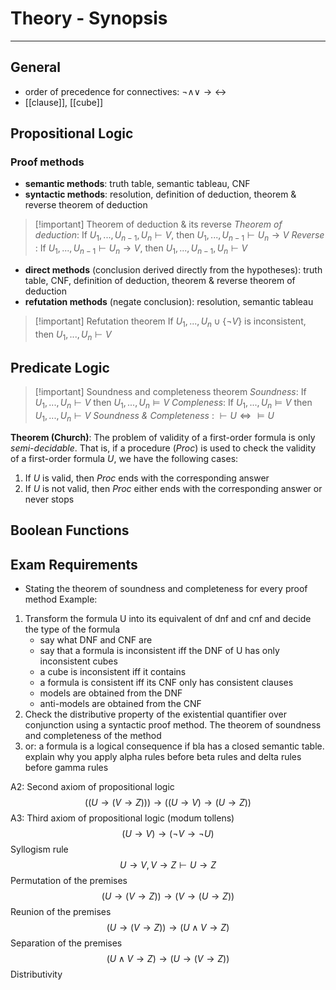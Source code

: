 # Theory - Synopsis
___
## General
- order of precedence for connectives: $\neg  \land  \lor  \rightarrow  \leftrightarrow$
- [[clause]], [[cube]]
## Propositional Logic 
### Proof methods
- **semantic methods**: truth table, semantic tableau, CNF
- **syntactic methods**: resolution, definition of deduction, theorem & reverse theorem of deduction
>[!important] Theorem of deduction & its reverse
> *Theorem of deduction*: If $U_1,...,U_{n-1}, U_n\vdash  V$, then $U_1,...,U_{n-1}\vdash U_n \rightarrow V$
> *Reverse* : If $U_1,...,U_{n-1}\vdash U_n \rightarrow V$, then $U_1,...,U_{n-1}, U_n\vdash  V$
- **direct methods** (conclusion derived directly from the hypotheses): truth table, CNF, definition of deduction, theorem & reverse theorem of deduction 
- **refutation methods** (negate conclusion): resolution, semantic tableau
>[!important] Refutation theorem
> If $U_1,...,U_n\cup\{\neg V \}$ is inconsistent, then $U_1,...,U_n \vdash V$
## Predicate Logic 
>[!important] Soundness and completeness theorem
> *Soundness*: If $U_1, ..., U_n \vdash V$ then $U_1, ..., U_n \vDash V$
> *Compleness*: If $U_1, ..., U_n \vDash V$ then $U_1, ..., U_n \vdash V$
> *Soundness & Completeness* : $\vdash U \iff \vDash U$

**Theorem (Church)**: The problem of validity of a first-order formula is only *semi-decidable*. That is, if a procedure (*Proc*) is used to check the validity of a first-order formula *U*, we have the following cases:
1. If *U* is valid, then *Proc* ends with the corresponding answer 
2. If *U* is not valid, then *Proc* either ends with the corresponding answer or never stops
## Boolean Functions 


## Exam Requirements 
- Stating the theorem of soundness and completeness for every proof method 
Example:
1. Transform the formula U into its equivalent of dnf and cnf and decide the type of the formula
	- say what DNF and CNF are 
	- say that a formula is inconsistent iff the DNF of U has only inconsistent cubes 
	- a cube is inconsistent iff it contains 
	- a formula is consistent iff its CNF only has consistent clauses 
	- models are obtained from the DNF
	- anti-models are obtained from the CNF
2. Check the distributive property of the existential quantifier over conjunction using a syntactic proof method. The theorem of soundness and completeness of the method
3. or: a formula is a logical consequence if bla has a closed semantic table. explain why you apply alpha rules before beta rules and delta rules before gamma rules 


A2: Second axiom of propositional logic $$((U \rightarrow (V \rightarrow Z))) \rightarrow ((U\rightarrow V) \rightarrow (U \rightarrow Z))$$
A3: Third axiom of propositional logic (modum tollens) $$(U \rightarrow V) \rightarrow (\neg V \rightarrow \neg U)$$
Syllogism rule $$U \rightarrow V, V \rightarrow Z \vdash U \rightarrow Z$$
Permutation of the premises $$(U \rightarrow (V \rightarrow Z)) \rightarrow (V \rightarrow (U \rightarrow Z))$$
Reunion of the premises $$(U \rightarrow (V \rightarrow Z)) \rightarrow (U \land V \rightarrow Z)$$
Separation of the premises $$(U \land V \rightarrow Z) \rightarrow (U \rightarrow (V \rightarrow Z))$$
Distributivity